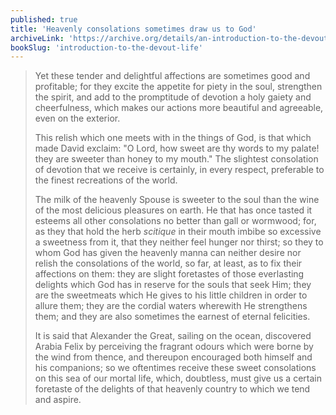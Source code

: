 ```yaml
---
published: true
title: 'Heavenly consolations sometimes draw us to God'
archiveLink: 'https://archive.org/details/an-introduction-to-the-devout-life/page/247?view=theater'
bookSlug: 'introduction-to-the-devout-life'
---
```


> Yet these tender and delightful affections are sometimes good and profitable; for they excite the appetite for piety in the soul, strengthen the spirit, and add to the promptitude of devotion a holy gaiety and cheerfulness, which makes our actions more beautiful and agreeable, even on the exterior.
>
> This relish which one meets with in the things of God, is that which made David exclaim: "O Lord, how sweet are thy words to my palate! they are sweeter than honey to my mouth." The slightest consolation of devotion that we receive is certainly, in every respect, preferable to the finest recreations of the world.
>
> The milk of the heavenly Spouse is sweeter to the soul than the wine of the most delicious pleasures on earth. He that has once tasted it esteems all other consolations no better than gall or wormwood; for, as they that hold the herb *scitique* in their mouth imbibe so excessive a sweetness from it, that they neither feel hunger nor thirst; so they to whom God has given the heavenly manna can neither desire nor relish the consolations of the world, so far, at least, as to fix their affections on them: they are slight foretastes of those everlasting delights which God has in reserve for the souls that seek Him; they are the sweetmeats which He gives to his little children in order to allure them; they are the cordial waters wherewith He strengthens them; and they are also sometimes the earnest of eternal felicities.
>
> It is said that Alexander the Great, sailing on the ocean, discovered Arabia Felix by perceiving the fragrant odours which were borne by the wind from thence, and thereupon encouraged both himself and his companions; so we oftentimes receive these sweet consolations on this sea of our mortal life, which, doubtless, must give us a certain foretaste of the delights of that heavenly country to which we tend and aspire.
